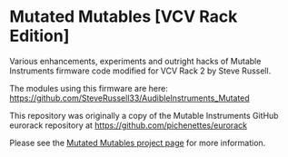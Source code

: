 Mutated Mutables [VCV Rack Edition]
===================================

Various enhancements, experiments and outright hacks of Mutable Instruments firmware code modified for VCV Rack 2 by Steve Russell.

The modules using this firmware are here: https://github.com/SteveRussell33/AudibleInstruments_Mutated

This repository was originally a copy of the Mutable Instruments GitHub eurorack repository at https://github.com/pichenettes/eurorack

Please see the [Mutated Mutables project page](http://timchurches.github.io/Mutated-Mutables/) for more information.
